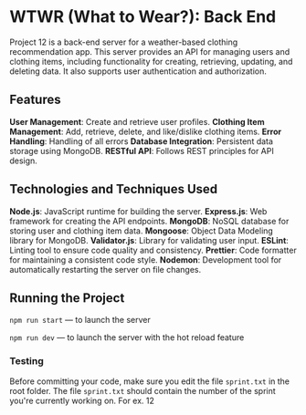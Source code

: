 # WTWR (What to Wear?): Back End
Project 12 is a back-end server for a weather-based clothing recommendation app. This server provides an API for managing users and clothing items, including functionality for creating, retrieving, updating, and deleting data. It also supports user authentication and authorization.

## Features

**User Management**: Create and retrieve user profiles.
**Clothing Item Management**: Add, retrieve, delete, and like/dislike clothing items.
**Error Handling**: Handling of all errors
**Database Integration**: Persistent data storage using MongoDB.
**RESTful API**: Follows REST principles for API design.

## Technologies and Techniques Used

**Node.js**: JavaScript runtime for building the server.
**Express.js**: Web framework for creating the API endpoints.
**MongoDB**: NoSQL database for storing user and clothing item data.
**Mongoose**: Object Data Modeling library for MongoDB.
**Validator.js**: Library for validating user input.
**ESLint**: Linting tool to ensure code quality and consistency.
**Prettier**: Code formatter for maintaining a consistent code style.
**Nodemon**: Development tool for automatically restarting the server on file changes.

## Running the Project

`npm run start` — to launch the server 

`npm run dev` — to launch the server with the hot reload feature

### Testing

Before committing your code, make sure you edit the file `sprint.txt` in the root folder. The file `sprint.txt` should contain the number of the sprint you're currently working on. For ex. 12
